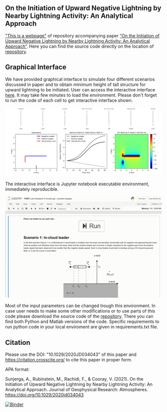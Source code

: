 ## On the Initiation of Upward Negative Lightning by Nearby Lightning Activity: An Analytical Approach
["This is a webpage"](https://itoni93.github.io/other_triggered_lightning_analytical/) of repository accompanying paper [“On the Initiation of Upward Negative Lightning by Nearby Lightning Activity: An Analytical Approach”](https://agupubs.onlinelibrary.wiley.com/doi/10.1029/2020JD034043). Here you can find the source code directly on the location of [repository](https://github.com/IToni93/other_triggered_lightning_analytical).

## Graphical Interface
We have provided graphical interface to simulate four different scenarios discussed in paper and to obtain minimum height of tall structure for upward lightning to be initiated. User can access the interactive interface [here](https://mybinder.org/v2/gh/IToni93/other_triggered_lightning_analytical/main?filepath=main.ipynb). It may take few minutes to load the environment. Please don't forget to run the code of each cell to get interactive interface shown.

![](figs/interface.jpg)

The interactive interface is Jupyter notebook executable environment, immediately reproducible.

![](figs/tutorial.gif)

Most of the input parameters can be changed trough this environment. In case user needs to make some other modifications or to use parts of this code please download the source code of the [repository](https://github.com/IToni93/other_triggered_lightning_analytical). There you can find both Python and Matlab versions of the code. Specific requirements to run python code in your local enviroment are given in requirements.txt file.

## Citation
Please use the DOI: "10.1029/2020JD034043" of this paper and https://citation.crosscite.org/ to cite this paper in proper form.

APA format:

Sunjerga, A., Rubinstein, M., Rachidi, F., & Cooray, V. (2021). On the Initiation of Upward Negative Lightning by Nearby Lightning Activity: An Analytical Approach. Journal of Geophysical Research: Atmospheres. https://doi.org/10.1029/2020jd034043

[![Binder](https://mybinder.org/badge_logo.svg)](https://mybinder.org/v2/gh/IToni93/other_triggered_lightning_analytical/main?filepath=main.ipynb)
